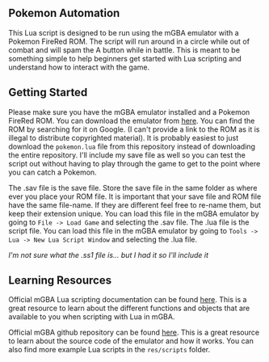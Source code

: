 ## Pokemon Automation
This Lua script is designed to be run using the mGBA emulator with a Pokemon FireRed ROM. The script will run around in a circle while out of combat and will spam the A button while in battle. This is meant to be something simple to help beginners get started with Lua scripting and understand how to interact with the game.

## Getting Started
Please make sure you have the mGBA emulator installed and a Pokemon FireRed ROM. You can download the emulator from [here](https://mgba.io/downloads.html). You can find the ROM by searching for it on Google. (I can't provide a link to the ROM as it is illegal to distribute copyrighted material). It is probably easiest to just download the `pokemon.lua` file from this repository instead of downloading the entire repository. I'll include my save file as well so you can test the script out without having to play through the game to get to the point where you can catch a Pokemon.

The .sav file is the save file. Store the save file in the same folder as where ever you place your ROM file. It is important that your save file and ROM file have the same file-name. If they are different feel free to re-name them, but keep their extension unique. You can load this file in the mGBA emulator by going to `File -> Load Game` and selecting the .sav file. The .lua file is the script file. You can load this file in the mGBA emulator by going to `Tools -> Lua -> New Lua Script Window` and selecting the .lua file.

*I'm not sure what the .ss1 file is... but I had it so I'll include it*

## Learning Resources
Official mGBA Lua scripting documentation can be found [here](https://mgba.io/docs/). This is a great resource to learn about the different functions and objects that are available to you when scripting with Lua in mGBA.

Official mGBA github repository can be found [here](https://github.com/mgba-emu/mgba). This is a great resource to learn about the source code of the emulator and how it works. You can also find more example Lua scripts in the `res/scripts` folder.

